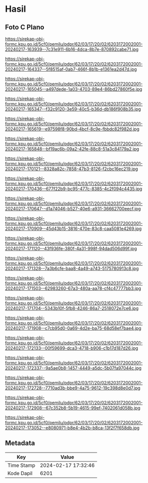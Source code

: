 # Hasil

## Foto C Plano

https://sirekap-obj-formc.kpu.go.id/5cf0/pemilu/pdpr/62/03/17/20/02/6203172002001-20240217-163939--7c31e911-6b16-4dca-8b7e-870892cabe71.jpg

https://sirekap-obj-formc.kpu.go.id/5cf0/pemilu/pdpr/62/03/17/20/02/6203172002001-20240217-164337--5f8515af-0ab7-466f-8b1b-e1361ea2d47d.jpg

https://sirekap-obj-formc.kpu.go.id/5cf0/pemilu/pdpr/62/03/17/20/02/6203172002001-20240217-165045--a497dede-1a03-4703-89e4-86bd27860f5e.jpg

https://sirekap-obj-formc.kpu.go.id/5cf0/pemilu/pdpr/62/03/17/20/02/6203172002001-20240217-165347--f32c9120-3e59-40c5-b36d-db186f908b35.jpg

https://sirekap-obj-formc.kpu.go.id/5cf0/pemilu/pdpr/62/03/17/20/02/6203172002001-20240217-165619--e97598f8-90bd-4bcf-8c9e-fbbdc82f982d.jpg

https://sirekap-obj-formc.kpu.go.id/5cf0/pemilu/pdpr/62/03/17/20/02/6203172002001-20240217-165848--bf19ac6b-09a2-42fe-88c8-51a3c84179a2.jpg

https://sirekap-obj-formc.kpu.go.id/5cf0/pemilu/pdpr/62/03/17/20/02/6203172002001-20240217-170121--8328a82c-7858-47b3-8126-f2cbc16ec219.jpg

https://sirekap-obj-formc.kpu.go.id/5cf0/pemilu/pdpr/62/03/17/20/02/6203172002001-20240217-170436--677f22b9-bc95-477c-8385-4c2f094c4435.jpg

https://sirekap-obj-formc.kpu.go.id/5cf0/pemilu/pdpr/62/03/17/20/02/6203172002001-20240217-170647--d1a74046-b527-40e6-a931-36662700eecf.jpg

https://sirekap-obj-formc.kpu.go.id/5cf0/pemilu/pdpr/62/03/17/20/02/6203172002001-20240217-170909--45d43b15-3816-470e-83c8-caa5081e4269.jpg

https://sirekap-obj-formc.kpu.go.id/5cf0/pemilu/pdpr/62/03/17/20/02/6203172002001-20240217-171120--43f936fe-380f-4a31-998f-94dad506d99f.jpg

https://sirekap-obj-formc.kpu.go.id/5cf0/pemilu/pdpr/62/03/17/20/02/6203172002001-20240217-171328--7a3b6cfe-baa8-4a49-a743-5175780913c8.jpg

https://sirekap-obj-formc.kpu.go.id/5cf0/pemilu/pdpr/62/03/17/20/02/6203172002001-20240217-171503--62983260-67a3-480a-aa78-cf4c47777bb3.jpg

https://sirekap-obj-formc.kpu.go.id/5cf0/pemilu/pdpr/62/03/17/20/02/6203172002001-20240217-171704--5343b10f-5fb8-4246-86a7-2518072e7ce6.jpg

https://sirekap-obj-formc.kpu.go.id/5cf0/pemilu/pdpr/62/03/17/20/02/6203172002001-20240217-171908--c7cb95d0-0a69-4d2e-ba75-68d58ef7bae4.jpg

https://sirekap-obj-formc.kpu.go.id/5cf0/pemilu/pdpr/62/03/17/20/02/6203172002001-20240217-172133--00f59699-dca3-4718-b906-c1b17d187d26.jpg

https://sirekap-obj-formc.kpu.go.id/5cf0/pemilu/pdpr/62/03/17/20/02/6203172002001-20240217-172337--9a5ae0b8-1457-4449-a5dc-5b07fa97044c.jpg

https://sirekap-obj-formc.kpu.go.id/5cf0/pemilu/pdpr/62/03/17/20/02/6203172002001-20240217-172728--7710ad3b-bbe9-4a75-9612-19c398d8e0d7.jpg

https://sirekap-obj-formc.kpu.go.id/5cf0/pemilu/pdpr/62/03/17/20/02/6203172002001-20240217-172908--67c352b8-5b19-4615-99ef-7402061d058b.jpg

https://sirekap-obj-formc.kpu.go.id/5cf0/pemilu/pdpr/62/03/17/20/02/6203172002001-20240217-173052--e8080971-b8e4-4b2b-b8ca-13f2f7f658db.jpg


## Metadata

| Key        | Value               |
| ---------- | ------------------- |
| Time Stamp | 2024-02-17 17:32:46 |
| Kode Dapil | 6201                |




